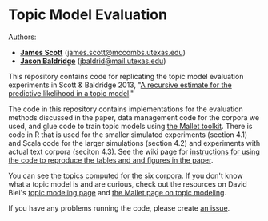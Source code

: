 # Topic Model Evaluation

Authors: 
* **[James Scott](http://www2.mccombs.utexas.edu/faculty/james.scott/home/Home.html)** (james.scott@mccombs.utexas.edu)
* **[Jason Baldridge](http://www.jasonbaldridge.com)** (jbaldrid@mail.utexas.edu)

This repository contains code for replicating the topic model evaluation experiments in Scott &amp; Baldridge 2013, "[A recursive estimate for the predictive likelihood in a topic model](https://github.com/utcompling/topicmodel-eval/blob/master/scott-baldridge-aistats13.pdf)."

The code in this repository contains implementations for the evaluation methods discussed in the paper, data management code for the corpora we used, and glue code to train topic models using [the Mallet toolkit](http://mallet.cs.umass.edu/). There is code in R that is used for the smaller simulated experiments (section 4.1) and Scala code for the larger simulations (section 4.2) and experiments with actual text corpora (seciton 4.3). See the wiki page for [instructions for using the code to reproduce the tables and and figures in the paper](https://github.com/utcompling/topicmodel-eval/wiki).

You can see [the topics computed for the six corpora](https://github.com/utcompling/topicmodel-eval/wiki/Example-Topics). If you don't know what a topic model is and are curious, check out the resources on David Blei's [topic modeling page](http://www.cs.princeton.edu/~blei/topicmodeling.html) and [the Mallet page on topic modeling](http://mallet.cs.umass.edu/topics.php).

If you have any problems running the code, please create [an issue](https://github.com/utcompling/topicmodel-eval/issues). 
